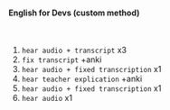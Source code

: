 #### English for Devs (custom method) 
<br>

1. `hear audio + transcript` x3
2. `fix transcript` +anki
3. `hear audio + fixed transcription` x1
4. `hear teacher explication` +anki 
5. `hear audio + fixed transcription` x1
6. `hear audio` x1
